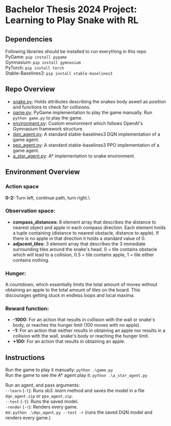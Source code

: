 # Bachelor Thesis 2024 Project: Learning to Play Snake with RL

## Dependencies
Following libraries should be installed to run everything in this repo\
PyGame: `pip install pygame`\
Gymnasium: `pip install gymnasium`\
PyTorch: `pip install torch`\
Stable-Baselines3: `pip install stable-baselines3`

## Repo Overview
- [snake.py](https://github.com/viggostarcke/rl-snake/blob/main/snake.py): Holds attributes describing the snakes body aswell as position and functions to check for collisions.
- [game.py](https://github.com/viggostarcke/rl-snake/blob/main/game.py): PyGame implementation to play the game manually. Run `python game.py` to play the game.
- [environment.py](https://github.com/viggostarcke/rl-snake/blob/main/environment.py): Custom environment which follows OpenAI's Gymnasium framework structure.
- [dqn_agent.py](https://github.com/viggostarcke/rl-snake/blob/main/dqn_agent.py): A standard stable-baselines3 DQN implementation of a game agent.
- [ppo_agent.py](https://github.com/viggostarcke/rl-snake/blob/main/ppo_agent.py): A standard stable-baselines3 PPO implementation of a game agent.
- [a_star_agent.py](https://github.com/viggostarcke/rl-snake/blob/main/a_star_agent.py): A* implementation to snake environment.

## Environment Overview
### Action space
**0-2:** Turn left, continue path, turn right.\

### Observation space:
- **compass_distances:** 8 element array that describes the distance to nearest object and apple in each compass direction. Each element holds a tuple containing (distance to nearest obstacle, distance to apple). If there is no apple in that direction it holds a standard value of 0.
- **adjacent_tiles:** 3 element array that describes the 3 immediate surrounding tiles around the snake's head. 0 = tile contains obstacle which will lead to a collision, 0.5 = tile contains apple, 1 = tile either contains nothing.

### Hunger:
A countdown, which essentially limits the total amount of moves without obtaining an apple to the total amount of tiles on the board.
This discourages getting stuck in endless loops and local maxima.

### Reward function:
- **-1000:** For an action that results in collision with the wall or snake's body, or reaches the hunger limit (100 moves with no apple).
- **-1:** For an action that neither results in obtaining an apple nor results in a collision with the wall, snake's body or reaching the hunger limit.
- **+100:** For an action that results in obtaining an apple.

## Instructions
Run the game to play it manually: `python .\game.py`\
Run the game to see the A* agent play it: `python .\a_star_agent.py`

Run an agent, and pass arguments:\
`--learn` (`-l`): Runs sb3 *.learn* method and saves the model in a file `dqn_agent.zip` or `ppo_agent.zip`.\
`--test` (`-t`): Runs the saved model.\
`-render` (`-r`): Renders every game.\
ex: `python .\dqn_agent.py --test -r` (runs the saved DQN model and renders every game.)